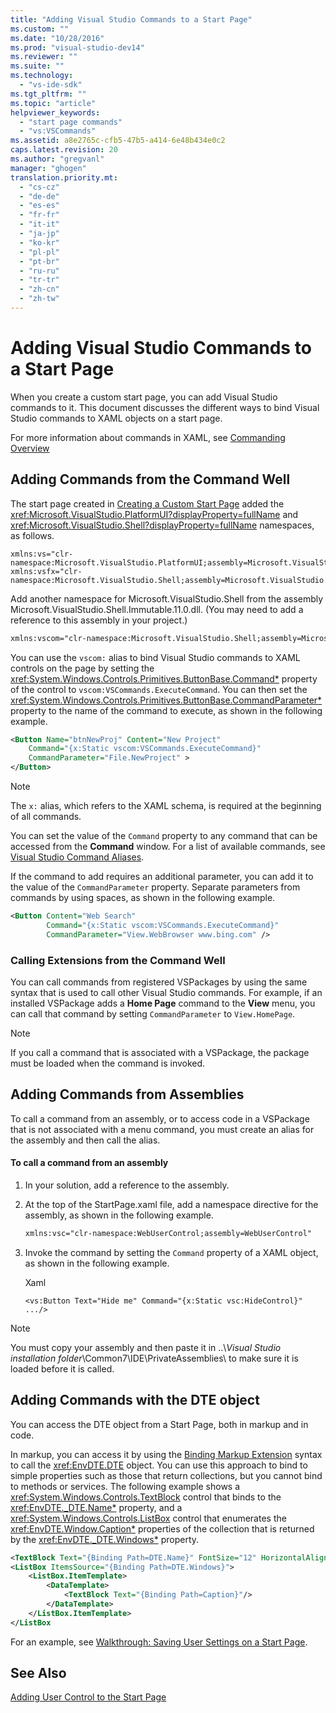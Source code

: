 ```yaml
---
title: "Adding Visual Studio Commands to a Start Page"
ms.custom: ""
ms.date: "10/28/2016"
ms.prod: "visual-studio-dev14"
ms.reviewer: ""
ms.suite: ""
ms.technology: 
  - "vs-ide-sdk"
ms.tgt_pltfrm: ""
ms.topic: "article"
helpviewer_keywords: 
  - "start page commands"
  - "vs:VSCommands"
ms.assetid: a8e2765c-cfb5-47b5-a414-6e48b434e0c2
caps.latest.revision: 20
ms.author: "gregvanl"
manager: "ghogen"
translation.priority.mt: 
  - "cs-cz"
  - "de-de"
  - "es-es"
  - "fr-fr"
  - "it-it"
  - "ja-jp"
  - "ko-kr"
  - "pl-pl"
  - "pt-br"
  - "ru-ru"
  - "tr-tr"
  - "zh-cn"
  - "zh-tw"
---
```

# Adding Visual Studio Commands to a Start Page
When you create a custom start page, you can add Visual Studio commands to it. This document discusses the different ways to bind Visual Studio commands to XAML objects on a start page.  
  
 For more information about commands in XAML, see [Commanding Overview](../Topic/Commanding%20Overview.md)  
  
## Adding Commands from the Command Well  
 The start page created in [Creating a Custom Start Page](../extensibility/creating-a-custom-start-page.md) added the <xref:Microsoft.VisualStudio.PlatformUI?displayProperty=fullName> and <xref:Microsoft.VisualStudio.Shell?displayProperty=fullName> namespaces, as follows.  
  
```  
xmlns:vs="clr-namespace:Microsoft.VisualStudio.PlatformUI;assembly=Microsoft.VisualStudio.Shell.14.0"  
xmlns:vsfx="clr-namespace:Microsoft.VisualStudio.Shell;assembly=Microsoft.VisualStudio.Shell.14.0"  
```  
  
 Add another namespace for Microsoft.VisualStudio.Shell from the assembly Microsoft.VisualStudio.Shell.Immutable.11.0.dll. (You may need to add a reference to this assembly in your project.)  
  
```xml  
xmlns:vscom="clr-namespace:Microsoft.VisualStudio.Shell;assembly=Microsoft.VisualStudio.Shell.Immutable.11.0"  
```  
  
 You can use the `vscom:` alias to bind Visual Studio commands to XAML controls on the page by setting the <xref:System.Windows.Controls.Primitives.ButtonBase.Command*> property of the control to `vscom:VSCommands.ExecuteCommand`. You can then set the <xref:System.Windows.Controls.Primitives.ButtonBase.CommandParameter*> property to the name of the command to execute, as shown in the following example.  
  
```xml  
<Button Name="btnNewProj" Content="New Project"   
    Command="{x:Static vscom:VSCommands.ExecuteCommand}"  
    CommandParameter="File.NewProject" >  
</Button>  
```  
  
> [!NOTE]
>  The `x:` alias, which refers to the XAML schema, is required at the beginning of all commands.  
  
 You can set the value of the `Command` property to any command that can be accessed from the **Command** window. For a list of available commands, see [Visual Studio Command Aliases](../ide/reference/visual-studio-command-aliases.md).  
  
 If the command to add requires an additional parameter, you can add it to the value of the `CommandParameter` property. Separate parameters from commands by using spaces, as shown in the following example.  
  
```xml  
<Button Content="Web Search"   
        Command="{x:Static vscom:VSCommands.ExecuteCommand}"  
        CommandParameter="View.WebBrowser www.bing.com" />  
```  
  
### Calling Extensions from the Command Well  
 You can call commands from registered VSPackages by using the same syntax that is used to call other Visual Studio commands. For example, if an installed VSPackage adds a **Home Page** command to the **View** menu, you can call that command by setting `CommandParameter` to `View.HomePage`.  
  
> [!NOTE]
>  If you call a command that is associated with a VSPackage, the package must be loaded when the command is invoked.  
  
## Adding Commands from Assemblies  
 To call a command from an assembly, or to access code in a VSPackage that is not associated with a menu command, you must create an alias for the assembly and then call the alias.  
  
#### To call a command from an assembly  
  
1.  In your solution, add a reference to the assembly.  
  
2.  At the top of the StartPage.xaml file, add a namespace directive for the assembly, as shown in the following example.  
  
    ```xml  
    xmlns:vsc="clr-namespace:WebUserControl;assembly=WebUserControl"  
    ```  
  
3.  Invoke the command by setting the `Command` property of a XAML object, as shown in the following example.  
  
     Xaml  
  
    ```  
    <vs:Button Text="Hide me" Command="{x:Static vsc:HideControl}" .../>  
    ```  
  
> [!NOTE]
>  You must copy your assembly and then paste it in ..\\*Visual Studio installation folder*\Common7\IDE\PrivateAssemblies\ to make sure it is loaded before it is called.  
  
## Adding Commands with the DTE object  
 You can access the DTE object from a Start Page, both in markup and in code.  
  
 In markup, you can access it by using the [Binding Markup Extension](../Topic/Binding%20Markup%20Extension.md) syntax to call the <xref:EnvDTE.DTE> object. You can use this approach to bind to simple properties such as those that return collections, but you cannot bind to methods or services. The following example shows a <xref:System.Windows.Controls.TextBlock> control that binds to the <xref:EnvDTE._DTE.Name*> property, and a <xref:System.Windows.Controls.ListBox> control that enumerates the <xref:EnvDTE.Window.Caption*> properties of the collection that is returned by the <xref:EnvDTE._DTE.Windows*> property.  
  
```xml  
<TextBlock Text="{Binding Path=DTE.Name}" FontSize="12" HorizontalAlignment="Center"/>  
<ListBox ItemsSource="{Binding Path=DTE.Windows}">  
    <ListBox.ItemTemplate>  
        <DataTemplate>  
            <TextBlock Text="{Binding Path=Caption}"/>  
        </DataTemplate>  
    </ListBox.ItemTemplate>  
</ListBox  
```  
  
 For an example, see [Walkthrough: Saving User Settings on a Start Page](../extensibility/walkthrough-saving-user-settings-on-a-start-page.md).  
  
## See Also  
 [Adding User Control to the Start Page](../extensibility/adding-user-control-to-the-start-page.md)